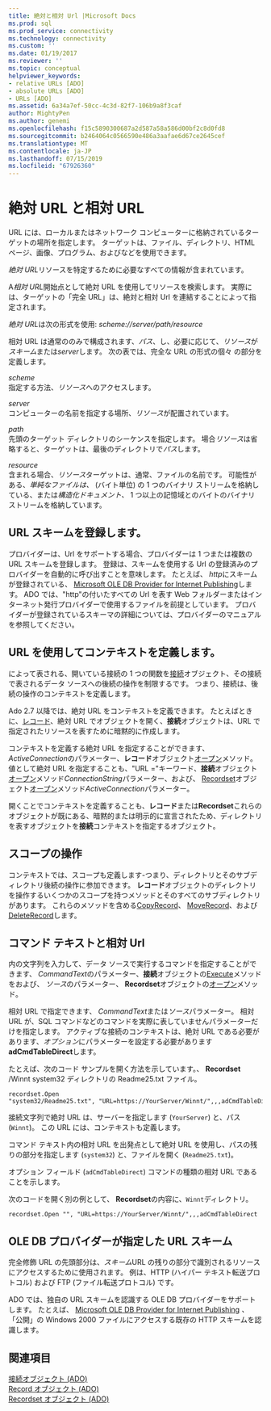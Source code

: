 ```yaml
---
title: 絶対と相対 Url |Microsoft Docs
ms.prod: sql
ms.prod_service: connectivity
ms.technology: connectivity
ms.custom: ''
ms.date: 01/19/2017
ms.reviewer: ''
ms.topic: conceptual
helpviewer_keywords:
- relative URLs [ADO]
- absolute URLs [ADO]
- URLs [ADO]
ms.assetid: 6a34a7ef-50cc-4c3d-82f7-106b9a8f3caf
author: MightyPen
ms.author: genemi
ms.openlocfilehash: f15c5890300687a2d587a58a586d00bf2c8d0fd8
ms.sourcegitcommit: b2464064c0566590e486a3aafae6d67ce2645cef
ms.translationtype: MT
ms.contentlocale: ja-JP
ms.lasthandoff: 07/15/2019
ms.locfileid: "67926360"
---
```

# <a name="absolute-and-relative-urls"></a>絶対 URL と相対 URL
URL には、ローカルまたはネットワーク コンピューターに格納されているターゲットの場所を指定します。 ターゲットは、ファイル、ディレクトリ、HTML ページ、画像、プログラム、およびなどを使用できます。  
  
 *絶対 URL*リソースを特定するために必要なすべての情報が含まれています。  
  
 A*相対 URL*開始点として絶対 URL を使用してリソースを検索します。 実際には、ターゲットの「完全 URL」は、絶対と相対 Url を連結することによって指定されます。  
  
 *絶対 URL*は次の形式を使用: *scheme://server/path/resource*  
  
 相対 URL は通常ののみで構成されます、*パス*、し、必要に応じて、*リソース*が*スキーム*または*server*します。 次の表では、完全な URL の形式の個々 の部分を定義します。  
  
 *scheme*  
 指定する方法、*リソース*へのアクセスします。  
  
 *server*  
 コンピューターの名前を指定する場所、*リソース*が配置されています。  
  
 *path*  
 先頭のターゲット ディレクトリのシーケンスを指定します。 場合*リソース*は省略すると、ターゲットは、最後のディレクトリで*パス*します。  
  
 *resource*  
 含まれる場合、*リソース*ターゲットは、通常、ファイルの名前です。 可能性がある、*単純なファイルは、* (バイト単位) の 1 つのバイナリ ストリームを格納している、または*構造化ドキュメント、* 1 つ以上の記憶域とのバイトのバイナリ ストリームを格納しています。  
  
## <a name="url-scheme-registration"></a>URL スキームを登録します。  
 プロバイダーは、Url をサポートする場合、プロバイダーは 1 つまたは複数の URL スキームを登録します。 登録は、スキームを使用する Url の登録済みのプロバイダーを自動的に呼び出すことを意味します。 たとえば、 *http*にスキームが登録されている、 [Microsoft OLE DB Provider for Internet Publishing](../../../ado/guide/appendixes/microsoft-ole-db-provider-for-internet-publishing.md)します。 ADO では、"http"の付いたすべての Url を表す Web フォルダーまたはインターネット発行プロバイダーで使用するファイルを前提としています。 プロバイダーが登録されているスキーマの詳細については、プロバイダーのマニュアルを参照してください。  
  
## <a name="defining-context-with-a-url"></a>URL を使用してコンテキストを定義します。  
 によって表される、開いている接続の 1 つの関数を[接続](../../../ado/reference/ado-api/connection-object-ado.md)オブジェクト、その接続で表されるデータ ソースへの後続の操作を制限するです。 つまり、接続は、後続の操作のコンテキストを定義します。  
  
 Ado 2.7 以降では、絶対 URL をコンテキストを定義できます。 たとえばときに、[レコード](../../../ado/reference/ado-api/record-object-ado.md)、絶対 URL でオブジェクトを開く、**接続**オブジェクトは、URL で指定されたリソースを表すために暗黙的に作成します。  
  
 コンテキストを定義する絶対 URL を指定することができます、 *ActiveConnection*のパラメーター、**レコード**オブジェクト[オープン](../../../ado/reference/ado-api/open-method-ado-record.md)メソッド。 値として絶対 URL を指定することも、"URL ="キーワード、**接続**オブジェクト[オープン](../../../ado/reference/ado-api/open-method-ado-connection.md)メソッド*ConnectionString*パラメーター、および、 [Recordset](../../../ado/reference/ado-api/recordset-object-ado.md)オブジェクト[オープン](../../../ado/reference/ado-api/open-method-ado-recordset.md)メソッド*ActiveConnection*パラメーター。  
  
 開くことでコンテキストを定義することも、**レコード**または**Recordset**これらのオブジェクトが既にある、暗黙的または明示的に宣言されたため、ディレクトリを表すオブジェクトを**接続**コンテキストを指定するオブジェクト。  
  
## <a name="scoped-operations"></a>スコープの操作  
 コンテキストでは、スコープも定義します-つまり、ディレクトリとそのサブディレクトリ後続の操作に参加できます。 **レコード**オブジェクトのディレクトリを操作するいくつかのスコープを持つメソッドとそのすべてのサブディレクトリがあります。 これらのメソッドを含める[CopyRecord](../../../ado/reference/ado-api/copyrecord-method-ado.md)、 [MoveRecord](../../../ado/reference/ado-api/moverecord-method-ado.md)、および[DeleteRecord](../../../ado/reference/ado-api/deleterecord-method-ado.md)します。  
  
## <a name="relative-urls-as-command-text"></a>コマンド テキストと相対 Url  
 内の文字列を入力して、データ ソースで実行するコマンドを指定することができます、 *CommandText*のパラメーター、**接続**オブジェクトの[Execute](../../../ado/reference/ado-api/execute-method-ado-connection.md)メソッドをおよび、 *ソース*のパラメーター、 **Recordset**オブジェクトの[オープン](../../../ado/reference/ado-api/open-method-ado-recordset.md)メソッド。  
  
 相対 URL で指定できます、 *CommandText*または*ソース*パラメーター。 相対 URL が、SQL コマンドなどのコマンドを実際に表していませんパラメーターだけを指定します。 アクティブな接続のコンテキストは、絶対 URL である必要があります、*オプション*にパラメーターを設定する必要があります**adCmdTableDirect**します。  
  
 たとえば、次のコード サンプルを開く方法を示しています。、 **Recordset**  /Winnt system32 ディレクトリの Readme25.txt ファイル。  
  
```  
recordset.Open "system32/Readme25.txt", "URL=https://YourServer/Winnt/",,,adCmdTableDirect  
```  
  
 接続文字列で絶対 URL は、サーバーを指定します (`YourServer`) と、パス (`Winnt`)。 この URL には、コンテキストも定義します。  
  
 コマンド テキスト内の相対 URL を出発点として絶対 URL を使用し、パスの残りの部分を指定します (`system32`) と、ファイルを開く (`Readme25.txt`)。  
  
 オプション フィールド (`adCmdTableDirect`) コマンドの種類の相対 URL であることを示します。  
  
 次のコードを開く別の例として、 **Recordset**の内容に、`Winnt`ディレクトリ。  
  
```  
recordset.Open "", "URL=https://YourServer/Winnt/",,,adCmdTableDirect  
```  
  
## <a name="ole-db-provider-supplied-url-schemes"></a>OLE DB プロバイダーが指定した URL スキーム  
 完全修飾 URL の先頭部分は、*スキーム*URL の残りの部分で識別されるリソースにアクセスするために使用されます。 例は、HTTP (ハイパー テキスト転送プロトコル) および FTP (ファイル転送プロトコル) です。  
  
 ADO では、独自の URL スキームを認識する OLE DB プロバイダーをサポートします。 たとえば、 [Microsoft OLE DB Provider for Internet Publishing](../../../ado/guide/appendixes/microsoft-ole-db-provider-for-internet-publishing.md) *、* 「公開」の Windows 2000 ファイルにアクセスする既存の HTTP スキームを認識します。  
  
## <a name="see-also"></a>関連項目  
 [接続オブジェクト (ADO)](../../../ado/reference/ado-api/connection-object-ado.md)   
 [Record オブジェクト (ADO)](../../../ado/reference/ado-api/record-object-ado.md)   
 [Recordset オブジェクト (ADO)](../../../ado/reference/ado-api/recordset-object-ado.md)
